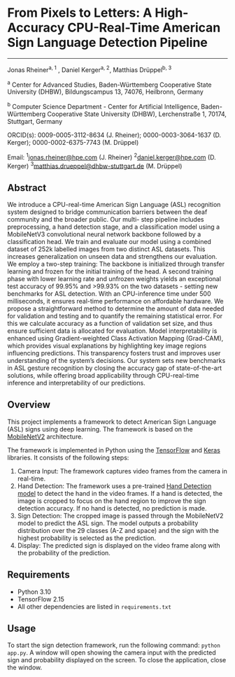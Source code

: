 # From Pixels to Letters: A High-Accuracy CPU-Real-Time American Sign Language Detection Pipeline
---
Jonas Rheiner<sup>a, 1</sup> , Daniel Kerger<sup>a, 2</sup>, Matthias Drüppel<sup>b, 3</sup>

<sup>a</sup> Center for Advanced Studies, Baden-Württemberg Cooperative State University (DHBW), Bildungscampus 13, 74076, Heilbronn, Germany

<sup>b</sup> Computer Science Department - Center for Artificial Intelligence, Baden-Württemberg Cooperative State University (DHBW), Lerchenstraße
1, 70174, Stuttgart, Germany

ORCID(s): 0009-0005-3112-8634 (J. Rheiner); 0000-0003-3064-1637 (D. Kerger); 0000-0002-6375-7743 (M. Drüppel)

Email: <sup>1</sup>jonas.rheiner@hpe.com (J. Rheiner) <sup>2</sup>daniel.kerger@hpe.com (D. Kerger) <sup>3</sup>matthias.drueppel@dhbw-stuttgart.de (M. Drüppel)

## Abstract

We introduce a CPU-real-time American Sign Language (ASL) recognition system designed to
bridge communication barriers between the deaf community and the broader public. Our multi-
step pipeline includes preprocessing, a hand detection stage, and a classification model using a
MobileNetV3 convolutional neural network backbone followed by a classification head. We train and
evaluate our model using a combined dataset of 252k labelled images from two distinct ASL datasets.
This increases generalization on unseen data and strengthens our evaluation. We employ a two-step
training: The backbone is initialized through transfer learning and frozen for the initial training of the
head. A second training phase with lower learning rate and unfrozen weights yields an exceptional test
accuracy of 99.95% and >99.93% on the two datasets - setting new benchmarks for ASL detection.
With an CPU-inference time under 500 milliseconds, it ensures real-time performance on affordable
hardware. We propose a straightforward method to determine the amount of data needed for validation
and testing and to quantify the remaining statistical error. For this we calculate accuracy as a function
of validation set size, and thus ensure sufficient data is allocated for evaluation. Model interpretability
is enhanced using Gradient-weighted Class Activation Mapping (Grad-CAM), which provides visual
explanations by highlighting key image regions influencing predictions. This transparency fosters trust
and improves user understanding of the system’s decisions. Our system sets new benchmarks in ASL
gesture recognition by closing the accuracy gap of state-of-the-art solutions, while offering broad
applicability through CPU-real-time inference and interpretability of our predictions.


## Overview

This project implements a framework to detect American Sign Language (ASL) signs using deep learning. The framework is based on the [MobileNetV2](https://arxiv.org/abs/1801.04381) architecture.

The framework is implemented in Python using the [TensorFlow](https://www.tensorflow.org/) and [Keras](https://keras.io/) libraries. It consists of the following steps:

1. Camera Input: The framework captures video frames from the camera in real-time.
2. Hand Detection: The framework uses a pre-trained [Hand Detection model](https://mediapipe.readthedocs.io/en/latest/solutions/hands.html) to detect the hand in the video frames. If a hand is detected, the image is cropped to focus on the hand region to improve the sign detection accuracy. If no hand is detected, no prediction is made.
3. Sign Detection: The cropped image is passed through the MobileNetV2 model to predict the ASL sign. The model outputs a probability distribution over the 29 classes (A-Z and space) and the sign with the highest probability is selected as the prediction.
4. Display: The predicted sign is displayed on the video frame along with the probability of the prediction.

## Requirements
- Python 3.10
- TensorFlow 2.15
- All other dependencies are listed in `requirements.txt`

## Usage
To start the sign detection framework, run the following command: `python app.py`. A window will open showing the camera input with the predicted sign and probability displayed on the screen. To close the application, close the window.
